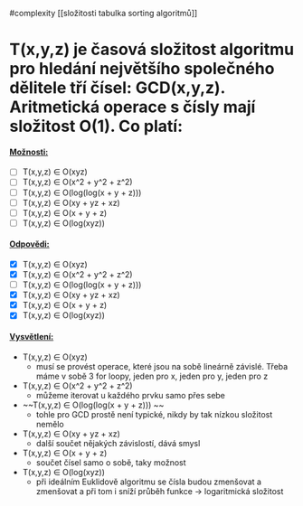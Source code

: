 #complexity
[[složitosti tabulka sorting algoritmů]]
#  T(x,y,z) je časová složitost algoritmu pro hledání největšího společného dělitele tří čísel: GCD(x,y,z). Aritmetická operace s čísly mají složitost O(1). Co platí:
#### <u>Možnosti:</u>
- [ ] T(x,y,z) ∈ O(xyz)
- [ ] T(x,y,z) ∈ O(x^2 + y^2 + z^2)
- [ ] T(x,y,z) ∈ O(log(log(x + y + z)))
- [ ] T(x,y,z) ∈ O(xy + yz + xz)
- [ ] T(x,y,z) ∈ O(x + y + z)
- [ ] T(x,y,z) ∈ O(log(xyz))

#### <u>Odpovědi:</u>
- [x] T(x,y,z) ∈ O(xyz)
- [x] T(x,y,z) ∈ O(x^2 + y^2 + z^2)
- [ ] T(x,y,z) ∈ O(log(log(x + y + z)))
- [x] T(x,y,z) ∈ O(xy + yz + xz)
- [x] T(x,y,z) ∈ O(x + y + z)
- [x] T(x,y,z) ∈ O(log(xyz))

#### <u>Vysvětlení:</u>
- T(x,y,z) ∈ O(xyz)
	- musí se provést operace, které jsou na sobě lineárně závislé. Třeba máme v sobě 3 for loopy, jeden pro x, jeden pro y, jeden pro z
-  T(x,y,z) ∈ O(x^2 + y^2 + z^2)
	- můžeme iterovat u každého prvku samo přes sebe
- ~~T(x,y,z) ∈ O(log(log(x + y + z))) ~~
	- tohle pro GCD prostě není typické, nikdy by tak nízkou složitost nemělo
- T(x,y,z) ∈ O(xy + yz + xz)
	- další součet nějakých závislostí, dává smysl
- T(x,y,z) ∈ O(x + y + z)
	- součet čísel samo o sobě, taky možnost
- T(x,y,z) ∈ O(log(xyz))
	- při ideálním Euklidově algoritmu se čísla budou zmenšovat a zmenšovat a při tom i sníží průběh funkce -> logaritmická složitost